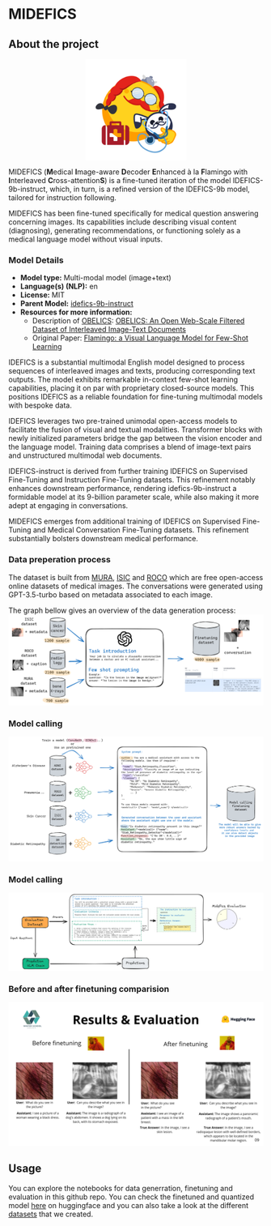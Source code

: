 # MIDEFICS

## About the project 
<p align="center">
  <img src="MIDEFICS.png" alt="Logo" width="200" height="200" style="display: block; margin: auto;">
</p>


MIDEFICS (**M**edical **I**mage-aware **D**ecoder **E**nhanced à la **F**lamingo with **I**nterleaved **C**ross-attention**S**) is a fine-tuned iteration of the model IDEFICS-9b-instruct, which, in turn, is a refined version of the IDEFICS-9b model, tailored for instruction following.

MIDEFICS has been fine-tuned specifically for medical question answering concerning images. Its capabilities include describing visual content (diagnosing), generating recommendations, or functioning solely as a medical language model without visual inputs.



### Model Details

- **Model type:** Multi-modal model (image+text)
- **Language(s) (NLP):** en
- **License:** MIT
- **Parent Model:** [idefics-9b-instruct](https://huggingface.co/HuggingFaceM4/idefics-9b-instruct)
- **Resources for more information:**
    <!-- - [GitHub Repo](https://github.com/huggingface/m4/) -->
    - Description of [OBELICS](https://huggingface.co/datasets/HuggingFaceM4/OBELICS): [OBELICS: An Open Web-Scale Filtered Dataset of Interleaved Image-Text Documents
](https://huggingface.co/papers/2306.16527)
    - Original Paper: [Flamingo: a Visual Language Model for Few-Shot Learning](https://huggingface.co/papers/2204.14198)

IDEFICS is a substantial multimodal English model designed to process sequences of interleaved images and texts, producing corresponding text outputs. The model exhibits remarkable in-context few-shot learning capabilities, placing it on par with proprietary closed-source models. This positions IDEFICS as a reliable foundation for fine-tuning multimodal models with bespoke data.

IDEFICS leverages two pre-trained unimodal open-access models to facilitate the fusion of visual and textual modalities. Transformer blocks with newly initialized parameters bridge the gap between the vision encoder and the language model. Training data comprises a blend of image-text pairs and unstructured multimodal web documents.

IDEFICS-instruct is derived from further training IDEFICS on Supervised Fine-Tuning and Instruction Fine-Tuning datasets. This refinement notably enhances downstream performance, rendering idefics-9b-instruct a formidable model at its 9-billion parameter scale, while also making it more adept at engaging in conversations.

MIDEFICS emerges from additional training of IDEFICS on Supervised Fine-Tuning and Medical Conversation Fine-Tuning datasets. This refinement substantially bolsters downstream medical performance.



### Data preperation process
The dataset is built from [MURA](https://arxiv.org/abs/1712.06957), [ISIC](https://www.isic-archive.com/) and [ROCO](https://www.semanticscholar.org/paper/Radiology-Objects-in-COntext-(ROCO)%3A-A-Multimodal-Pelka-Koitka/a564fabf130ff6e2742cfba90c7a4018937d764d) which are free open-access online datasets of medical images.
The conversations were generated using GPT-3.5-turbo based on metadata associated to each image.

The graph bellow gives an overview of the data generation process:
![Logo](data_prep.png)
### Model calling
![Logo](model_call.png)
### Model calling
![evaluation](evaluation.png)
### Before and after finetuning comparision
![results](results.png)

## Usage
You can explore the notebooks for data generration, finetuning and evaluation in this github repo.
You can check the finetuned and quantized model [here](https://huggingface.co/WinterSchool/Midefics) on huggingface and you can also take a look at the different [datasets](https://huggingface.co/WinterSchool) that we created.


